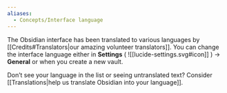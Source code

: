 ```yaml
---
aliases:
  - Concepts/Interface language
---
```

The Obsidian interface has been translated to various languages by [[Credits#Translators|our amazing volunteer translators]]. You can change the interface language either in **Settings** ( ![[lucide-settings.svg#icon]] ) → **General** or when you create a new vault.

Don’t see your language in the list or seeing untranslated text? Consider [[Translations|help us translate Obsidian into your language]].